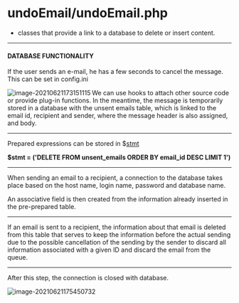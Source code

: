 # undoEmail/undoEmail.php



* classes that provide a link to a database to delete or insert content.

----

#### DATABASE FUNCTIONALITY

If the user sends an e-mail, he has a few seconds to cancel the message. This can be set in config.ini

<img align="left" src="C:\Users\Admin\AppData\Roaming\Typora\typora-user-images\image-20210621173151115.png" alt="image-20210621173151115"  />

We can use hooks to attach other source code or provide plug-in functions. In the meantime, the message is temporarily stored in a database with the unsent emails table, which is linked to the email id, recipient and sender, where the message header is also assigned, and body.

----

Prepared expressions can be stored in $<u>stmt</u>

<b>$stmt = ('DELETE FROM unsent_emails ORDER BY email_id DESC LIMIT 1')</b>

----

When sending an email to a recipient, a connection to the database takes place based on the host name, login name, password and database name.

An associative field is then created from the information already inserted in the pre-prepared table.

----

If an email is sent to a recipient, the information about that email is deleted from this table that serves to keep the information before the actual sending due to the possible cancellation of the sending by the sender to discard all information associated with a given ID and discard the email from the queue. 

----

After this step, the connection is closed with database.

<img align="left" src="C:\Users\Admin\AppData\Roaming\Typora\typora-user-images\image-20210621175450732.png" alt="image-20210621175450732"  />

